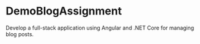# DemoBlogAssignment
Develop a full-stack application using Angular and .NET Core for managing blog posts.
